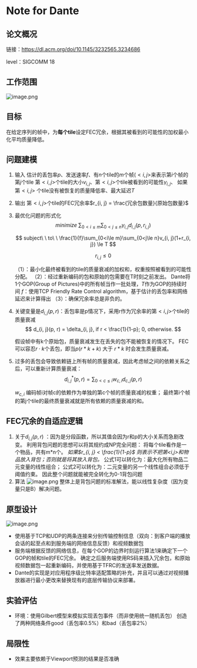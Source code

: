 # Note for Dante




## 论文概况

链接：https://dl.acm.org/doi/10.1145/3232565.3234686

level：SIGCOMM 18

## 工作范围

![image.png](https://s2.loli.net/2021/12/08/ZL9TOrxlYV3spiq.png)

## 目标

在给定序列的帧中，为**每个tile**设定FEC冗余，根据其被看到的可能性的加权最小化平均质量降低。

## 问题建模

1. 输入
   估计的丢包率$p$、发送速率$f$、有$n$个tile的$m$个帧($<i, j>$来表示第$i$个帧的第$j$个tile
   第$<i, j>$个tile的大小$v_{i, j}$、第$<i, j>$个tile被看到的可能性$\gamma_{i, j}$、
   如果第$<i, j>$ 个tile没有被恢复的质量降低率、最大延迟$T$

2. 输出
   第$<i, j>$个tile的FEC冗余率$r_{i, j} = \frac{冗余包数量}{原始包数量}$

3. 最优化问题的形式化
   $$
   minimize\  \sum_{0<i\le m}\sum_{0<j\le n} \gamma_{i, j}d_{i, j}(p, r_{i, j})
   $$

   $$
   subject\ \ to\ \  \frac{1}{f}\sum_{0<i\le m}\sum_{0<j\le n}v_{i, j}(1+r_{i, j}) \le T
   $$

   $$
   r_{i, j} \le 0
   $$

   （1）：最小化最终被看到的tile的质量衰减的加权和，权重按照被看到的可能性分配。
   （2）：经过重新编码的包和原始的包需要在T时刻之前发出。
         Dante将1个GOP(Group of Pictures)中的所有帧当作一批处理，$T$作为GOP的持续时间
         $f$：使用TCP Friendly Rate Control algorithm，基于估计的丢包率和网络延迟来计算得出
   （3）：确保冗余率总是非负的。

4. 关键变量是$d_{i, j}(p, r)$：丢包率是p情况下，采用r作为冗余率的第$<i, j>$个tile的质量衰减
   $$
   d_{i, j}(p, r) = \delta_{i, j}, if  r < \frac{1}{1-p}; 0, otherwise.
   $$

   假设帧中有k个原始包，质量衰减发生在丢失的包不能被恢复的情况下。
   FEC可以容忍$r \cdot k$个丢包，即当$p(r*k+k)$ 大于 $r*k$ 时会发生质量衰减。

5. 过多的丢包会导致依赖链上所有帧的质量衰减，因此考虑帧之间的依赖关系之后，可以重新计算质量衰减：
   $$
   d^*_{i, j}(p, r) = \sum_{0<c\le i}w_{c, i}d_{c, j}(p, r)
   $$

   $w_{c, i}$ 编码帧i对帧c的依赖作为单独的第c个帧的质量衰减的权重；
   最终第i个帧的第j个tile的最终质量衰减就是所有依赖的质量衰减的和。

## FEC冗余的自适应逻辑

1. 关于$d_{i, j}(p, r)$ ：因为是分段函数，所以其值会因为r和p的大小关系而急剧改变。
   利用背包问题的思想可以将其规约成NP完全问题：
   将每个tile看作是一个物品，共有m\*n个。
   *如果$r_{i, j} < \frac{1}{1-p}$ 则表示不把第<i,j>和物品放入背包；否则就是将其放入背包。*
   公式1可以转化为：最大化所有物品二元变量的线性组合；
   公式2可以转化为：二元变量的另一个线性组合必须低于阈值约束。
   因此整个问题就能被完全转化为0-1背包问题
2. 算法
   ![image.png](https://s2.loli.net/2021/12/08/BaJvpEsklMQ5XPF.png)
   整体上是背包问题的标准解法，能以线性复杂度（因为变量只是B）解决问题。

## 原型设计

![image.png](https://s2.loli.net/2021/12/08/z49bHnQDrfVsNCR.png)

* 使用基于TCP和UDP的两条连接来分别传输控制信息（双向：到客户端的播放会话的起至点和到服务端的网络信息反馈）和视频数据包
* 服务端根据反馈的网络信息，在每个GOP的边界时刻运行算法1来确定下一个GOP的帧和tile的FEC冗余。
  确定之后服务端使用RS码来插入冗余包，和原始视频数据包一起重新编码，并使用基于TFRC的发送率发送数据。
* Dante的实现是对应用程序级比特率适配策略的补充，并且可以通过对视频播放器进行最小更改来替换现有的底层传输协议来部署。

## 实验评估

* 环境：使用Gilbert模型来模拟实现丢包事件（而非使用统一随机丢包）
  创造了两种网络条件good（丢包率0.5%）和bad（丢包率2%）

## 局限性

* 效果主要依赖于Viewport预测的结果是否准确

